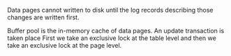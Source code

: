Data pages cannot written to disk until the log records describing those changes are written first.

Buffer pool is the in-memory cache of data pages.
An update transaction is taken place
First we take an exclusive lock at the table level and then we take an exclusive lock at the page level.

